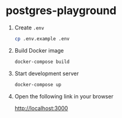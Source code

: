 # postgres-playground

1. Create `.env`

   ```sh
   cp .env.example .env
   ```

2. Build Docker image

   ```sh
   docker-compose build
   ```

3. Start development server

   ```sh
   docker-compose up
   ```

4. Open the following link in your browser

   <http://localhost:3000>
